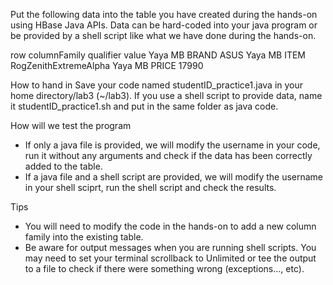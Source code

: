 Put the following data into the table you have created during the hands-on using HBase Java APIs. 
Data can be hard-coded into your java program or be provided by a shell script like what we have done during the hands-on.

row	columnFamily	qualifier	value
Yaya	MB	BRAND	ASUS
Yaya	MB	ITEM	RogZenithExtremeAlpha
Yaya	MB	PRICE	17990

How to hand in
Save your code named studentID_practice1.java in your home directory/lab3 (~/lab3).
If you use a shell script to provide data, name it studentID_practice1.sh and put in the same folder as java code.

How will we test the program
- If only a java file is provided, we will modify the username in your code, run it without any arguments and check if the data has been correctly added to the table.
- If a java file and a shell script are provided, we will modify the username in your shell sciprt, run the shell script and check the results.

Tips
- You will need to modify the code in the hands-on to add a new column family into the existing table.
- Be aware for output messages when you are running shell scripts. You may need to set your terminal scrollback to Unlimited or tee the output to a file to check if there were something wrong (exceptions…, etc).
